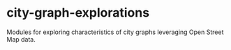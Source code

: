 # city-graph-explorations
Modules for exploring characteristics of city graphs leveraging Open Street Map data.
